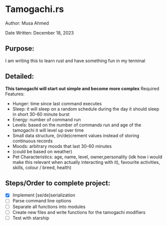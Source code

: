 # Tamogachi.rs

Author: Musa Ahmed

Date Written: December 18, 2023

## Purpose:

I am writing this to learn rust and have something fun in my terminal

## Detailed:

**This tamogachi will start out simple and become more complex**
Required Features:

-   Hunger: time since last command executes
-   Sleep: it will sleep on a random schedule during the day it should sleep in short 30-60 minute burst
-   Energy: number of command run
-   Levels: based on the number of commands run and age of the tamogachi it will level up over time
-   Small data structure, (in/de)crement values instead of storing continuous records
-   Moods: arbitrary moods that last 30-60 minutes
-   (could be based on weather)
-   Pet Characteristics: age, name, level, owner,personality (idk how i would make this relevant when actually interacting with it), favourite activities, skills, colour / breed, health)

## Steps/Order to complete project:

-   [x] Implement [se/de]serialization
-   [ ] Parse command line options
-   [ ] Separate all functions into modules
-   [ ] Create new files and write functions for the tamogachi modifiers
-   [ ] Test with starship
